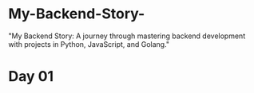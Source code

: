 # My-Backend-Story-
"My Backend Story: A journey through mastering backend development with projects in Python, JavaScript, and Golang."


# Day 01 